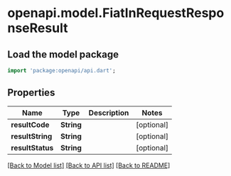 # openapi.model.FiatInRequestResponseResult

## Load the model package
```dart
import 'package:openapi/api.dart';
```

## Properties
Name | Type | Description | Notes
------------ | ------------- | ------------- | -------------
**resultCode** | **String** |  | [optional] 
**resultString** | **String** |  | [optional] 
**resultStatus** | **String** |  | [optional] 

[[Back to Model list]](../README.md#documentation-for-models) [[Back to API list]](../README.md#documentation-for-api-endpoints) [[Back to README]](../README.md)


